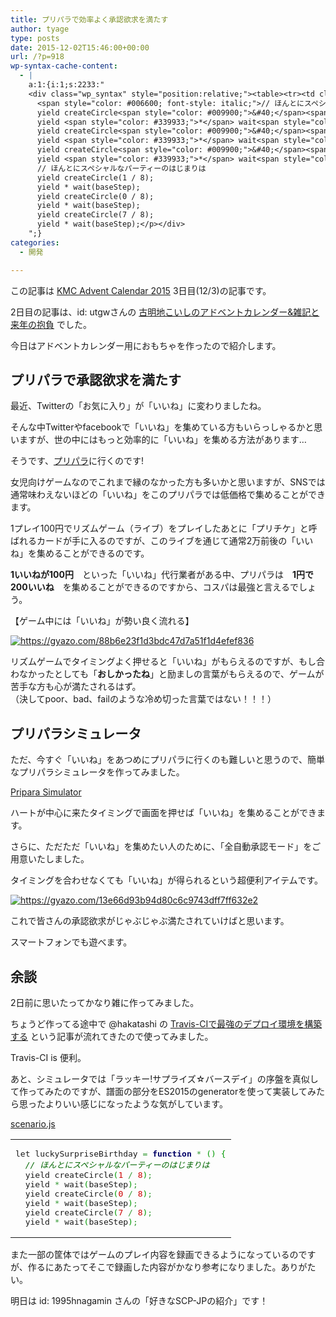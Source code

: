 ```yaml
---
title: プリパラで効率よく承認欲求を満たす
author: tyage
type: posts
date: 2015-12-02T15:46:00+00:00
url: /?p=918
wp-syntax-cache-content:
  - |
    a:1:{i:1;s:2233:"
    <div class="wp_syntax" style="position:relative;"><table><tr><td class="code"><pre class="javascript" style="font-family:monospace;">let luckySurpriseBirthday <span style="color: #339933;">=</span> <span style="color: #000066; font-weight: bold;">function</span> <span style="color: #339933;">*</span> <span style="color: #009900;">&#40;</span><span style="color: #009900;">&#41;</span> <span style="color: #009900;">&#123;</span>
      <span style="color: #006600; font-style: italic;">// ほんとにスペシャルなパーティーのはじまりは</span>
      yield createCircle<span style="color: #009900;">&#40;</span><span style="color: #CC0000;">1</span> <span style="color: #339933;">/</span> <span style="color: #CC0000;">8</span><span style="color: #009900;">&#41;</span><span style="color: #339933;">;</span>
      yield <span style="color: #339933;">*</span> wait<span style="color: #009900;">&#40;</span>baseStep<span style="color: #009900;">&#41;</span><span style="color: #339933;">;</span>
      yield createCircle<span style="color: #009900;">&#40;</span><span style="color: #CC0000;">0</span> <span style="color: #339933;">/</span> <span style="color: #CC0000;">8</span><span style="color: #009900;">&#41;</span><span style="color: #339933;">;</span>
      yield <span style="color: #339933;">*</span> wait<span style="color: #009900;">&#40;</span>baseStep<span style="color: #009900;">&#41;</span><span style="color: #339933;">;</span>
      yield createCircle<span style="color: #009900;">&#40;</span><span style="color: #CC0000;">7</span> <span style="color: #339933;">/</span> <span style="color: #CC0000;">8</span><span style="color: #009900;">&#41;</span><span style="color: #339933;">;</span>
      yield <span style="color: #339933;">*</span> wait<span style="color: #009900;">&#40;</span>baseStep<span style="color: #009900;">&#41;</span><span style="color: #339933;">;</span></pre></td></tr></table><p class="theCode" style="display:none;">let luckySurpriseBirthday = function * () {
      // ほんとにスペシャルなパーティーのはじまりは
      yield createCircle(1 / 8);
      yield * wait(baseStep);
      yield createCircle(0 / 8);
      yield * wait(baseStep);
      yield createCircle(7 / 8);
      yield * wait(baseStep);</p></div>
    ";}
categories:
  - 開発

---
```

<p>この記事は <a href="http://www.adventar.org/calendars/809">KMC Advent Calendar 2015</a> 3日目(12/3)の記事です。</p>
<p>2日目の記事は、id: utgwさんの <a href="http://utgwkk.hateblo.jp/entry/2015/12/02/032047">古明地こいしのアドベントカレンダー&#038;雑記と来年の抱負</a> でした。</p>
<p>今日はアドベントカレンダー用におもちゃを作ったので紹介します。</p>
<h2>プリパラで承認欲求を満たす</h2>
<p>最近、Twitterの「お気に入り」が「いいね」に変わりましたね。</p>
<p>そんな中Twitterやfacebookで「いいね」を集めている方もいらっしゃるかと思いますが、世の中にはもっと効率的に「いいね」を集める方法があります&#8230;</p>
<p>そうです、<a href="http://pripara.jp/">プリパラ</a>に行くのです!</p>
<p>女児向けゲームなのでこれまで縁のなかった方も多いかと思いますが、SNSでは通常味わえないほどの「いいね」をこのプリパラでは低価格で集めることができます。</p>
<p>1プレイ100円でリズムゲーム（ライブ）をプレイしたあとに「プリチケ」と呼ばれるカードが手に入るのですが、このライブを通じて通常2万前後の「いいね」を集めることができるのです。</p>
<p><strong>1いいねが100円</strong>　といった「いいね」代行業者がある中、プリパラは　<strong>1円で200いいね</strong>　を集めることができるのですから、コスパは最強と言えるでしょう。</p>
<p>【ゲーム中には「いいね」が勢い良く流れる】</p>
<p><a href="https://gyazo.com/88b6e23f1d3bdc47d7a51f1d4efef836"><img src="https://i.gyazo.com/88b6e23f1d3bdc47d7a51f1d4efef836.gif" alt="https://gyazo.com/88b6e23f1d3bdc47d7a51f1d4efef836"/></a></p>
<p>リズムゲームでタイミングよく押せると「いいね」がもらえるのですが、もし合わなかったとしても「<strong>おしかったね</strong>」と励ましの言葉がもらえるので、ゲームが苦手な方も心が満たされるはず。<br />
（決してpoor、bad、failのような冷め切った言葉ではない！！！）</p>
<h2>プリパラシミュレータ</h2>
<p>ただ、今すぐ「いいね」をあつめにプリパラに行くのも難しいと思うので、簡単なプリパラシミュレータを作ってみました。</p>
<p><a href="https://tyage.github.io/pripara-simulator/" target="_blank">Pripara Simulator</a></p>
<p>ハートが中心に来たタイミングで画面を押せば「いいね」を集めることができます。</p>
<p>さらに、ただただ「いいね」を集めたい人のために、「全自動承認モード」をご用意いたしました。</p>
<p>タイミングを合わせなくても「いいね」が得られるという超便利アイテムです。</p>
<p><a href="https://gyazo.com/13e66d93b94d80c6c9743dff7ff632e2"><img src="https://i.gyazo.com/13e66d93b94d80c6c9743dff7ff632e2.gif" alt="https://gyazo.com/13e66d93b94d80c6c9743dff7ff632e2"/></a></p>
<p>これで皆さんの承認欲求がじゃぶじゃぶ満たされていけばと思います。</p>
<p>スマートフォンでも遊べます。</p>
<h2>余談</h2>
<p>2日前に思いたってかなり雑に作ってみました。</p>
<p>ちょうど作ってる途中で @hakatashi の <a href="http://qiita.com/hakatashi/items/4f0034200dfd876c4fda">Travis-CIで最強のデプロイ環境を構築する</a> という記事が流れてきたので使ってみました。</p>
<p>Travis-CI is 便利。</p>
<p>あと、シミュレータでは「ラッキー!サプライズ☆バースデイ」の序盤を真似して作ってみたのですが、譜面の部分をES2015のgeneratorを使って実装してみたら思ったよりいい感じになったような気がしています。</p>
<p><a href="https://github.com/tyage/pripara-simulator/blob/master/src/js/scenario.js">scenario.js</a></p>

<div class="wp_syntax" style="position:relative;"><table><tr><td class="code"><pre class="javascript" style="font-family:monospace;">let luckySurpriseBirthday <span style="color: #339933;">=</span> <span style="color: #000066; font-weight: bold;">function</span> <span style="color: #339933;">*</span> <span style="color: #009900;">&#40;</span><span style="color: #009900;">&#41;</span> <span style="color: #009900;">&#123;</span>
  <span style="color: #006600; font-style: italic;">// ほんとにスペシャルなパーティーのはじまりは</span>
  yield createCircle<span style="color: #009900;">&#40;</span><span style="color: #CC0000;">1</span> <span style="color: #339933;">/</span> <span style="color: #CC0000;">8</span><span style="color: #009900;">&#41;</span><span style="color: #339933;">;</span>
  yield <span style="color: #339933;">*</span> wait<span style="color: #009900;">&#40;</span>baseStep<span style="color: #009900;">&#41;</span><span style="color: #339933;">;</span>
  yield createCircle<span style="color: #009900;">&#40;</span><span style="color: #CC0000;">0</span> <span style="color: #339933;">/</span> <span style="color: #CC0000;">8</span><span style="color: #009900;">&#41;</span><span style="color: #339933;">;</span>
  yield <span style="color: #339933;">*</span> wait<span style="color: #009900;">&#40;</span>baseStep<span style="color: #009900;">&#41;</span><span style="color: #339933;">;</span>
  yield createCircle<span style="color: #009900;">&#40;</span><span style="color: #CC0000;">7</span> <span style="color: #339933;">/</span> <span style="color: #CC0000;">8</span><span style="color: #009900;">&#41;</span><span style="color: #339933;">;</span>
  yield <span style="color: #339933;">*</span> wait<span style="color: #009900;">&#40;</span>baseStep<span style="color: #009900;">&#41;</span><span style="color: #339933;">;</span></pre></td></tr></table></div>

<p>また一部の筐体ではゲームのプレイ内容を録画できるようになっているのですが、作るにあたってそこで録画した内容がかなり参考になりました。ありがたい。</p>
<p>明日は id: 1995hnagamin さんの「好きなSCP-JPの紹介」です！</p>
